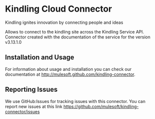 Kindling Cloud Connector
========================

Kindling ignites innovation by connecting people and ideas

Allows to connect to the kindling site across the Kindling Service API.
Connector created with the documentation of the service for the version v3.13.1.0

Installation and Usage
----------------------

For information about usage and installation you can check our documentation at http://mulesoft.github.com/kindling-connector.

Reporting Issues
----------------

We use GitHub:Issues for tracking issues with this connector. You can report new issues at this link https://github.com/mulesoft/kindling-connector/issues
